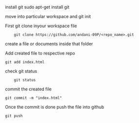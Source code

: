 install git
sudo apt-get install git

move into particular workspace and git init

First git clone inyour workspace file
```
	git clone https://github.com/andani-09P/<repo_name>.git
```
create a file or documents inside that folder

Add created file to respective repo
```
git add index.html 
```
check git status
```
	git status
```
commit the created file
```
git commit -m "index.html"
```
Once the commit is done push the file into github
```
git push
```
